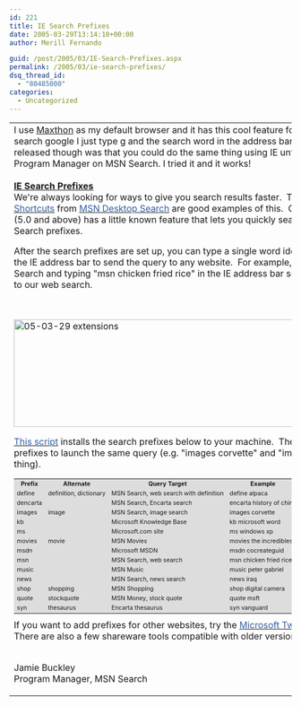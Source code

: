 ```yaml
---
id: 221
title: IE Search Prefixes
date: 2005-03-29T13:14:10+00:00
author: Merill Fernando

guid: /post/2005/03/IE-Search-Prefixes.aspx
permalink: /2005/03/ie-search-prefixes/
dsq_thread_id:
  - "80485000"
categories:
  - Uncategorized
---
```

<table height="100%" width="100%">
<tbody>
<tr>
<td class="PostFrame" valign="top" width="100%" height="100%">
<div class="PostTitle">I use <a href="http://www.maxthon.com/">Maxthon</a> as my default browser and it has this cool feature for using keywords. For example to search google I just type g and the search word in the address bar and hit enter. What I never released though was that you could do the same thing using IE until I read this post by Jamie Buckly a Program Manager on MSN Search. I tried it and it works! </div>
<div class="PostTitle">&nbsp;</div>
<div class="PostTitle"><strong><font color="#ff6600"><a href="http://blogs.msdn.com/msnsearch/archive/2005/03/28/403129.aspx">IE Search Prefixes</a></font></strong> </div>
<div class="PostInfos"><b></b></div>
<div class="PostContent">We're always looking for ways to give you search results faster.&nbsp; The popular <a href="http://channel9.msdn.com/wiki/default.aspx/Channel9.DesktopSearchShortcuts"><font color="#355ea0">Desktop Search Shortcuts</font></a> from <a href="http://toolbar.msn.com/"><font color="#355ea0">MSN Desktop Search</font></a> are good examples of this.&nbsp; On a related note, Internet Explorer (5.0 and above) has a little known feature that lets you quickly search for something on any site: IE Search prefixes. 
<p>After the search prefixes are set up, you can type a single word identifier (prefix) and search query in the IE address bar to send the query to any website.&nbsp; For example, the prefix "msn" can go to MSN Search and typing "msn chicken fried rice" in the IE address bar sends the query "chicken fried rice" to our web search.</p>
<p>&nbsp;</p><img height="192" alt="05-03-29 extensions" src="http://www.merill.net/wp-content/uploads/contentbinary/05_2D03_2D29_20extensions.jpg" width="769" border="0" /> 
<p><a href="http://msnsearch.members.winisp.net/files/IE_Search_Prefixes.zip"><font color="#355ea0">This script</font></a> installs the search prefixes below to your machine.&nbsp; The "Alternate" column lists additional prefixes to launch the same query (e.g. "images corvette" and "image corvette" both do the same thing).</p>
<p>
<table class="dontmatchme" style="FONT-SIZE: 8pt" cellspacing="4" cellpadding="2" bgcolor="#dddddd">
<tbody>
<tr>
<th>Prefix</th>
<th>Alternate</th>
<th>Query Target </th>
<th>Example </th></tr>
<tr>
<td>define </td>
<td>definition, dictionary </td>
<td>MSN Search, web search with definition</td>
<td>define alpaca </td></tr>
<tr>
<td>dencarta </td>
<td>&nbsp;</td>
<td>MSN Search, Encarta search </td>
<td>encarta history of china </td></tr>
<tr>
<td>images </td>
<td>image </td>
<td>MSN Search, image search </td>
<td>images corvette </td></tr>
<tr>
<td>kb </td>
<td>&nbsp;</td>
<td>Microsoft Knowledge Base </td>
<td>kb microsoft word </td></tr>
<tr>
<td>ms </td>
<td>&nbsp;</td>
<td>Microsoft.com site </td>
<td>ms windows xp </td></tr>
<tr>
<td>movies</td>
<td>movie </td>
<td>MSN Movies</td>
<td>movies the incredibles </td></tr>
<tr>
<td>msdn </td>
<td>&nbsp;</td>
<td>Microsoft MSDN </td>
<td>msdn cocreateguid </td></tr>
<tr>
<td>msn </td>
<td>&nbsp;</td>
<td>MSN Search, web search </td>
<td>msn chicken fried rice </td></tr>
<tr>
<td>music </td>
<td>&nbsp;</td>
<td>MSN Music </td>
<td>music peter gabriel </td></tr>
<tr>
<td>news </td>
<td>&nbsp;</td>
<td>MSN Search, news search</td>
<td>news iraq </td></tr>
<tr>
<td>shop </td>
<td>shopping </td>
<td>MSN Shopping </td>
<td>shop digital camera </td></tr>
<tr>
<td>quote </td>
<td>stockquote</td>
<td>MSN Money, stock quote </td>
<td>quote msft </td></tr>
<tr>
<td>syn </td>
<td>thesaurus </td>
<td>Encarta thesaurus </td>
<td>syn vanguard </td></tr></tbody></table>If you want to add prefixes for other websites, try the <a href="http://www.microsoft.com/windowsxp/downloads/powertoys/xppowertoys.mspx"><font color="#355ea0">Microsoft Tweak UI utility</font></a> for Windows XP.&nbsp; There are also a few shareware tools compatible with older versions of Windows.&nbsp; Enjoy!</p>
<p><br />Jamie Buckley<br />Program Manager, MSN Search<br /></p></div></td></tr></tbody></table>